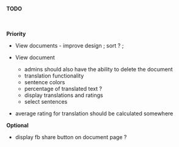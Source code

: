 
#### TODO
<br>

**Priority**

- View documents - improve design ; sort ? ;

- View document
	- admins should also have the ability to delete the document
	- translation functionality
	- sentence colors
	- percentage of translated text ?
	- display translations and ratings
	- select sentences
	
- average rating for translation should be calculated somewhere



**Optional**

- display fb share button on document page ?


